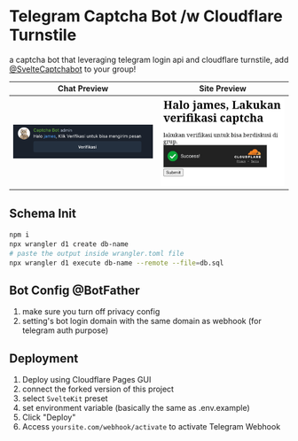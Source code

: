 # Telegram Captcha Bot /w Cloudflare Turnstile

a captcha bot that leveraging telegram login api and cloudflare turnstile, add [@SvelteCaptchabot](https://t.me/@SvelteCaptchabot) to your group!

| Chat Preview         |     Site Preview      |
| -------------------- | :-------------------: |
| ![s1](static/s1.png) | ![s2](static/s2.jpeg) |

## Schema Init

```sh
npm i
npx wrangler d1 create db-name
# paste the output inside wrangler.toml file
npx wrangler d1 execute db-name --remote --file=db.sql
```

## Bot Config @BotFather

1. make sure you turn off privacy config
2. setting's bot login domain with the same domain as webhook (for telegram auth purpose)

## Deployment

1. Deploy using Cloudflare Pages GUI
2. connect the forked version of this project
3. select `SvelteKit` preset
4. set environment variable (basically the same as .env.example)
5. Click "Deploy"
6. Access `yoursite.com/webhook/activate` to activate Telegram Webhook
